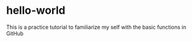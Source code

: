 # hello-world
This is a practice tutorial to familiarize my self with the basic functions in GitHub
